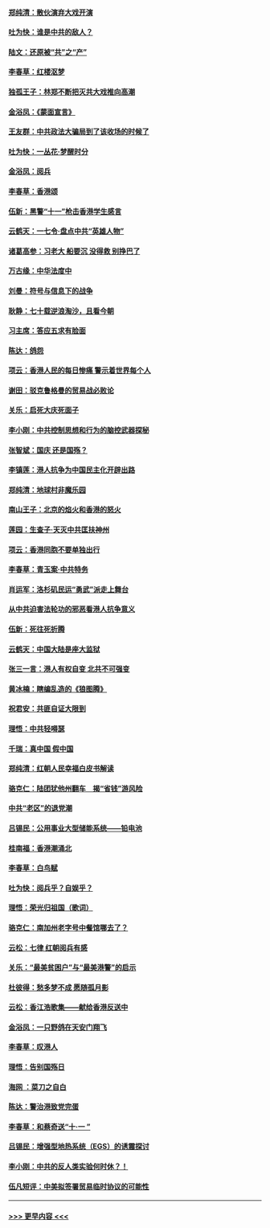 #### [郑纯清：散伙演弃大戏开演](../pages/nsc993/n11570826.md?t=10060222) 
#### [吐为快：谁是中共的敌人？](../pages/nsc993/n11570817.md?t=10060222) 
#### [陆文：还原被“共”之“产”](../pages/nsc993/n11570798.md?t=10060222) 
#### [李春草：红楼沤梦](../pages/nsc993/n11569673.md?t=10060222) 
#### [独孤王子：林郑不断把灭共大戏推向高潮](../pages/nsc993/n11569381.md?t=10060222) 
#### [金浴凤：《蒙面宣言》](../pages/nsc993/n11569368.md?t=10060222) 
#### [王友群：中共政法大骗局到了该收场的时候了](../pages/nsc993/n11568940.md?t=10060222) 
#### [吐为快：一丛花‧梦醒时分](../pages/nsc993/n11567491.md?t=10060222) 
#### [金浴凤：阅兵](../pages/nsc993/n11567454.md?t=10060222) 
#### [李春草：香港颂](../pages/nsc993/n11567444.md?t=10060222) 
#### [伍新：黑警“十一”枪击香港学生感言](../pages/nsc993/n11567426.md?t=10060222) 
#### [云鹤天：一七令‧盘点中共“英雄人物”](../pages/nsc993/n11567091.md?t=10060222) 
#### [诸葛高参：习老大 船要沉 没得救 别挣巴了](../pages/nsc993/n11566976.md?t=10060222) 
#### [万古缘：中华法度中](../pages/nsc993/n11566726.md?t=10060222) 
#### [刘曼：符号与信息下的战争](../pages/nsc993/n11564655.md?t=10060222) 
#### [耿静：七十载逆浪淘沙，且看今朝](../pages/nsc993/n11564520.md?t=10060222) 
#### [习主席：答应五求有脸面](../pages/nsc993/n11563953.md?t=10060222) 
#### [陈达：鸽怨](../pages/nsc993/n11561879.md?t=10060222) 
#### [项云：香港人民的每日惨痛  警示着世界每个人](../pages/nsc993/n11559273.md?t=10060222) 
#### [谢田：驳克鲁格曼的贸易战必败论](../pages/nsc993/n11555840.md?t=10060222) 
#### [关乐：启死大庆死面子](../pages/nsc993/n11556823.md?t=10060222) 
#### [李小刚：中共控制思想和行为的脑控武器探秘](../pages/nsc993/n11556776.md?t=10060222) 
#### [张智斌：国庆  还是国殇？](../pages/nsc993/n11556617.md?t=10060222) 
#### [李镇莲：港人抗争为中国民主化开辟出路](../pages/nsc993/n11556570.md?t=10060222) 
#### [郑纯清：地球村非魔乐园](../pages/nsc993/n11555415.md?t=10060222) 
#### [南山王子：北京的焰火和香港的怒火](../pages/nsc993/n11555318.md?t=10060222) 
#### [莲园：生查子·天灭中共匡扶神州](../pages/nsc993/n11555302.md?t=10060222) 
#### [项云：香港同胞不要单独出行](../pages/nsc993/n11555276.md?t=10060222) 
#### [李春草：青玉案‧中共特务](../pages/nsc993/n11552356.md?t=10060222) 
#### [肖运军：洛杉矶民运“勇武”派走上舞台](../pages/nsc993/n11551595.md?t=10060222) 
#### [从中共迫害法轮功的邪恶看港人抗争意义](../pages/nsc993/n11540858.md?t=10060222) 
#### [伍新：死往死折腾](../pages/nsc993/n11550174.md?t=10060222) 
#### [云鹤天：中国大陆是座大监狱](../pages/nsc993/n11550155.md?t=10060222) 
#### [张三一言：港人有权自变 北共不可强变](../pages/nsc993/n11550132.md?t=10060222) 
#### [黄冰楠：瞎编乱造的《狼图腾》](../pages/nsc993/n11550082.md?t=10060222) 
#### [祝君安：共匪自证大限到](../pages/nsc993/n11550041.md?t=10060222) 
#### [理悟：中共轻嘚瑟](../pages/nsc993/n11547978.md?t=10060222) 
#### [千瑞：真中国 假中国](../pages/nsc993/n11547865.md?t=10060222) 
#### [郑纯清：红朝人民幸福白皮书解读](../pages/nsc993/n11547499.md?t=10060222) 
#### [骆克仁：陆团犹他州翻车　揭“省钱”游风险](../pages/nsc993/n11546977.md?t=10060222) 
#### [中共“老区”的退党潮](../pages/nsc993/n11545995.md?t=10060222) 
#### [吕锡民：公用事业大型储能系统——铅电池](../pages/nsc993/n11545701.md?t=10060222) 
#### [桂南福：香港潮涌北](../pages/nsc993/n11545682.md?t=10060222) 
#### [李春草：白鸟赋](../pages/nsc993/n11545663.md?t=10060222) 
#### [吐为快：阅兵乎？自娱乎？](../pages/nsc993/n11545625.md?t=10060222) 
#### [理悟：荣光归祖国（歌词）](../pages/nsc993/n11545616.md?t=10060222) 
#### [骆克仁：南加州老字号中餐馆哪去了？](../pages/nsc993/n11545120.md?t=10060222) 
#### [云松：七律 红朝阅兵有感](../pages/nsc993/n11542394.md?t=10060222) 
#### [关乐：“最美贫困户”与“最美港警”的启示](../pages/nsc993/n11542252.md?t=10060222) 
#### [杜彼得：愁多梦不成 愿随孤月影](../pages/nsc993/n11540296.md?t=10060222) 
#### [云松：香江浩歌集——献给香港反送中](../pages/nsc993/n11540149.md?t=10060222) 
#### [金浴凤：一只野鸽在天安门翔飞](../pages/nsc993/n11540280.md?t=10060222) 
#### [李春草：叹港人](../pages/nsc993/n11540119.md?t=10060222) 
#### [理悟：告别国殇日](../pages/nsc993/n11539610.md?t=10060222) 
#### [海网 ：菜刀之自白](../pages/nsc993/n11539597.md?t=10060222) 
#### [陈达：警治港致党完蛋](../pages/nsc993/n11538127.md?t=10060222) 
#### [李春草：和蔡奇送“十·一 ”](../pages/nsc993/n11537810.md?t=10060222) 
#### [吕锡民：增强型地热系统（EGS）的诱震探讨](../pages/nsc993/n11537765.md?t=10060222) 
#### [李小刚：中共的反人类实验何时休？！](../pages/nsc993/n11537669.md?t=10060222) 
#### [伍凡短评：中美拟签署贸易临时协议的可能性](../pages/nsc993/n11536773.md?t=10060222) 

----
#### [ >>> 更早内容 <<< ](../indexes/nsc993-earlier.md)
